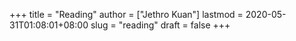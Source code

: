 +++
title = "Reading"
author = ["Jethro Kuan"]
lastmod = 2020-05-31T01:08:01+08:00
slug = "reading"
draft = false
+++
